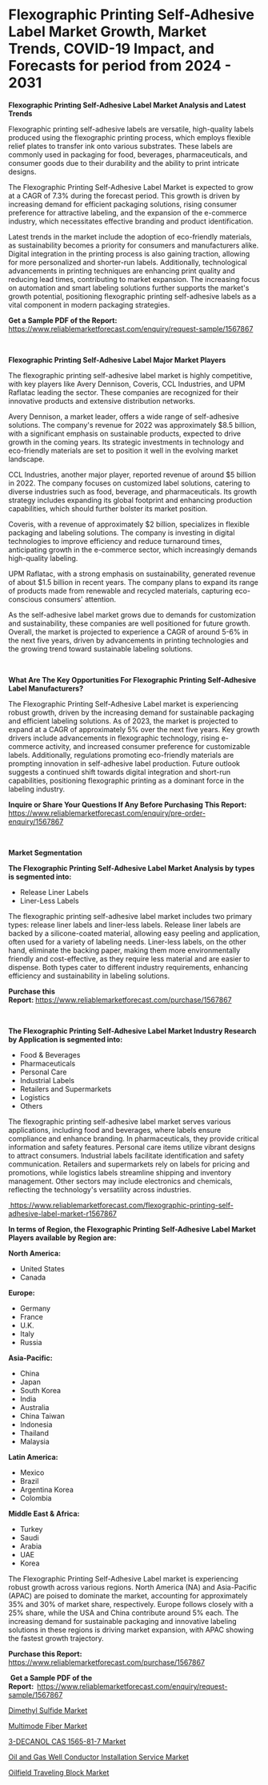 <p><h1>Flexographic Printing Self-Adhesive Label Market Growth, Market Trends, COVID-19 Impact, and Forecasts for period from 2024 - 2031</h1></p><p><strong>Flexographic Printing Self-Adhesive Label Market Analysis and Latest Trends</strong></p>
<p><p>Flexographic printing self-adhesive labels are versatile, high-quality labels produced using the flexographic printing process, which employs flexible relief plates to transfer ink onto various substrates. These labels are commonly used in packaging for food, beverages, pharmaceuticals, and consumer goods due to their durability and the ability to print intricate designs.</p><p>The Flexographic Printing Self-Adhesive Label Market is expected to grow at a CAGR of 7.3% during the forecast period. This growth is driven by increasing demand for efficient packaging solutions, rising consumer preference for attractive labeling, and the expansion of the e-commerce industry, which necessitates effective branding and product identification.</p><p>Latest trends in the market include the adoption of eco-friendly materials, as sustainability becomes a priority for consumers and manufacturers alike. Digital integration in the printing process is also gaining traction, allowing for more personalized and shorter-run labels. Additionally, technological advancements in printing techniques are enhancing print quality and reducing lead times, contributing to market expansion. The increasing focus on automation and smart labeling solutions further supports the market's growth potential, positioning flexographic printing self-adhesive labels as a vital component in modern packaging strategies.</p></p>
<p><strong>Get a Sample PDF of the Report:&nbsp;</strong> <a href="https://www.reliablemarketforecast.com/enquiry/request-sample/1567867">https://www.reliablemarketforecast.com/enquiry/request-sample/1567867</a></p>
<p>&nbsp;</p>
<p><strong>Flexographic Printing Self-Adhesive Label Major Market Players</strong></p>
<p><p>The flexographic printing self-adhesive label market is highly competitive, with key players like Avery Dennison, Coveris, CCL Industries, and UPM Raflatac leading the sector. These companies are recognized for their innovative products and extensive distribution networks.</p><p>Avery Dennison, a market leader, offers a wide range of self-adhesive solutions. The company's revenue for 2022 was approximately $8.5 billion, with a significant emphasis on sustainable products, expected to drive growth in the coming years. Its strategic investments in technology and eco-friendly materials are set to position it well in the evolving market landscape.</p><p>CCL Industries, another major player, reported revenue of around $5 billion in 2022. The company focuses on customized label solutions, catering to diverse industries such as food, beverage, and pharmaceuticals. Its growth strategy includes expanding its global footprint and enhancing production capabilities, which should further bolster its market position.</p><p>Coveris, with a revenue of approximately $2 billion, specializes in flexible packaging and labeling solutions. The company is investing in digital technologies to improve efficiency and reduce turnaround times, anticipating growth in the e-commerce sector, which increasingly demands high-quality labeling.</p><p>UPM Raflatac, with a strong emphasis on sustainability, generated revenue of about $1.5 billion in recent years. The company plans to expand its range of products made from renewable and recycled materials, capturing eco-conscious consumers' attention.</p><p>As the self-adhesive label market grows due to demands for customization and sustainability, these companies are well positioned for future growth. Overall, the market is projected to experience a CAGR of around 5-6% in the next five years, driven by advancements in printing technologies and the growing trend toward sustainable labeling solutions.</p></p>
<p>&nbsp;</p>
<p><strong>What Are The Key Opportunities For Flexographic Printing Self-Adhesive Label Manufacturers?</strong></p>
<p><p>The Flexographic Printing Self-Adhesive Label market is experiencing robust growth, driven by the increasing demand for sustainable packaging and efficient labeling solutions. As of 2023, the market is projected to expand at a CAGR of approximately 5% over the next five years. Key growth drivers include advancements in flexographic technology, rising e-commerce activity, and increased consumer preference for customizable labels. Additionally, regulations promoting eco-friendly materials are prompting innovation in self-adhesive label production. Future outlook suggests a continued shift towards digital integration and short-run capabilities, positioning flexographic printing as a dominant force in the labeling industry.</p></p>
<p><strong>Inquire or Share Your Questions If Any Before Purchasing This Report:</strong> <a href="https://www.reliablemarketforecast.com/enquiry/pre-order-enquiry/1567867">https://www.reliablemarketforecast.com/enquiry/pre-order-enquiry/1567867</a></p>
<p>&nbsp;</p>
<p><strong>Market Segmentation</strong></p>
<p><strong>The Flexographic Printing Self-Adhesive Label Market Analysis by types is segmented into:</strong></p>
<p><ul><li>Release Liner Labels</li><li>Liner-Less Labels</li></ul></p>
<p><p>The flexographic printing self-adhesive label market includes two primary types: release liner labels and liner-less labels. Release liner labels are backed by a silicone-coated material, allowing easy peeling and application, often used for a variety of labeling needs. Liner-less labels, on the other hand, eliminate the backing paper, making them more environmentally friendly and cost-effective, as they require less material and are easier to dispense. Both types cater to different industry requirements, enhancing efficiency and sustainability in labeling solutions.</p></p>
<p><strong>Purchase this Report:&nbsp;</strong><a href="https://www.reliablemarketforecast.com/purchase/1567867">https://www.reliablemarketforecast.com/purchase/1567867</a></p>
<p>&nbsp;</p>
<p><strong>The Flexographic Printing Self-Adhesive Label Market Industry Research by Application is segmented into:</strong></p>
<p><ul><li>Food & Beverages</li><li>Pharmaceuticals</li><li>Personal Care</li><li>Industrial Labels</li><li>Retailers and Supermarkets</li><li>Logistics</li><li>Others</li></ul></p>
<p><p>The flexographic printing self-adhesive label market serves various applications, including food and beverages, where labels ensure compliance and enhance branding. In pharmaceuticals, they provide critical information and safety features. Personal care items utilize vibrant designs to attract consumers. Industrial labels facilitate identification and safety communication. Retailers and supermarkets rely on labels for pricing and promotions, while logistics labels streamline shipping and inventory management. Other sectors may include electronics and chemicals, reflecting the technology's versatility across industries.</p></p>
<p><a href="https://www.reliablemarketforecast.com/flexographic-printing-self-adhesive-label-market-r1567867">&nbsp;https://www.reliablemarketforecast.com/flexographic-printing-self-adhesive-label-market-r1567867</a></p>
<p><strong>In terms of Region, the Flexographic Printing Self-Adhesive Label Market Players available by Region are:</strong></p>
<p>
    <p> <strong> North America: </strong>
        <ul>
            <li>United States</li>
            <li>Canada</li>
        </ul>
        </p> 
    <p> <strong> Europe: </strong>
        <ul>
            <li>Germany</li>
            <li>France</li>
            <li>U.K.</li>
            <li>Italy</li>
            <li>Russia</li>
        </ul>
        </p> 
    <p> <strong> Asia-Pacific: </strong>
        <ul>
            <li>China</li>
            <li>Japan</li>
            <li>South Korea</li>
            <li>India</li>
            <li>Australia</li>
            <li>China Taiwan</li>
            <li>Indonesia</li>
            <li>Thailand</li>
            <li>Malaysia</li>
        </ul>
        </p> 
    <p> <strong> Latin America: </strong>
        <ul>
            <li>Mexico</li>
            <li>Brazil</li>
            <li>Argentina Korea</li>
            <li>Colombia</li>
        </ul>
        </p> 
    <p> <strong> Middle East & Africa: </strong>
        <ul>
            <li>Turkey</li>
            <li>Saudi</li>
            <li>Arabia</li>
            <li>UAE</li>
            <li>Korea</li>
        </ul>
    </p>
    </p>
<p><p>The Flexographic Printing Self-Adhesive Label market is experiencing robust growth across various regions. North America (NA) and Asia-Pacific (APAC) are poised to dominate the market, accounting for approximately 35% and 30% of market share, respectively. Europe follows closely with a 25% share, while the USA and China contribute around 5% each. The increasing demand for sustainable packaging and innovative labeling solutions in these regions is driving market expansion, with APAC showing the fastest growth trajectory.</p></p>
<p><strong>Purchase this Report: </strong><a href="https://www.reliablemarketforecast.com/purchase/1567867">https://www.reliablemarketforecast.com/purchase/1567867</a></p>
<p>&nbsp;<strong>Get a Sample PDF of the Report:&nbsp;&nbsp;</strong><a href="https://www.reliablemarketforecast.com/enquiry/request-sample/1567867">https://www.reliablemarketforecast.com/enquiry/request-sample/1567867</a></p>
<p><strong></strong></p>
<p><p><a href="https://medium.com/@mujgankortalih/global-dimethyl-sulfide-market-opportunities-and-market-challenges-2024-2031-855a7c08e437">Dimethyl Sulfide Market</a></p><p><a href="https://www.linkedin.com/pulse/global-multimode-fiber-market-projected-grow-cagr-126-forcasted-duvmc?trackingId=wFSVEfGKQTO0ZTwvw53krQ%3D%3D">Multimode Fiber Market</a></p><p><a href="https://medium.com/@mujgankortalih/the-role-of-3-decanol-cas-1565-81-7-market-applications-application-a-application-b-application-c-05afb04df4ac?postPublishedType=repub">3-DECANOL CAS 1565-81-7 Market</a></p><p><a href="https://issuu.com/reportprime-2/docs/oil-and-gas-well-conductor-installa_9f2e19d6a083ef">Oil and Gas Well Conductor Installation Service Market</a></p><p><a href="https://issuu.com/reportprime-2/docs/oilfield-traveling-block-market-siz_6592ba1bff85d0">Oilfield Traveling Block Market</a></p></p>